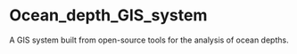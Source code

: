 # Ocean_depth_GIS_system
A GIS system built from open-source tools for the analysis of ocean depths.
